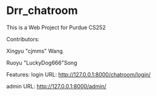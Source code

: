 # Drr_chatroom

This is a Web Project for Purdue CS252

Contributors:

Xingyu "cjmms" Wang

Ruoyu "LuckyDog666"Song


Features:
login   URL: http://127.0.0.1:8000/chatroom/login/

admin   URL: http://127.0.0.1:8000/admin/
